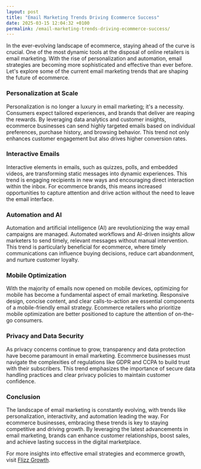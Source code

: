 ```yaml
---
layout: post
title: "Email Marketing Trends Driving Ecommerce Success"
date: 2025-03-15 12:04:32 +0100
permalink: /email-marketing-trends-driving-ecommerce-success/
---
```



In the ever-evolving landscape of ecommerce, staying ahead of the curve is crucial. One of the most dynamic tools at the disposal of online retailers is email marketing. With the rise of personalization and automation, email strategies are becoming more sophisticated and effective than ever before. Let's explore some of the current email marketing trends that are shaping the future of ecommerce.

### Personalization at Scale

Personalization is no longer a luxury in email marketing; it's a necessity. Consumers expect tailored experiences, and brands that deliver are reaping the rewards. By leveraging data analytics and customer insights, ecommerce businesses can send highly targeted emails based on individual preferences, purchase history, and browsing behavior. This trend not only enhances customer engagement but also drives higher conversion rates.

### Interactive Emails

Interactive elements in emails, such as quizzes, polls, and embedded videos, are transforming static messages into dynamic experiences. This trend is engaging recipients in new ways and encouraging direct interaction within the inbox. For ecommerce brands, this means increased opportunities to capture attention and drive action without the need to leave the email interface.

### Automation and AI

Automation and artificial intelligence (AI) are revolutionizing the way email campaigns are managed. Automated workflows and AI-driven insights allow marketers to send timely, relevant messages without manual intervention. This trend is particularly beneficial for ecommerce, where timely communications can influence buying decisions, reduce cart abandonment, and nurture customer loyalty.

### Mobile Optimization

With the majority of emails now opened on mobile devices, optimizing for mobile has become a fundamental aspect of email marketing. Responsive design, concise content, and clear calls-to-action are essential components of a mobile-friendly email strategy. Ecommerce retailers who prioritize mobile optimization are better positioned to capture the attention of on-the-go consumers.

### Privacy and Data Security

As privacy concerns continue to grow, transparency and data protection have become paramount in email marketing. Ecommerce businesses must navigate the complexities of regulations like GDPR and CCPA to build trust with their subscribers. This trend emphasizes the importance of secure data handling practices and clear privacy policies to maintain customer confidence.

### Conclusion

The landscape of email marketing is constantly evolving, with trends like personalization, interactivity, and automation leading the way. For ecommerce businesses, embracing these trends is key to staying competitive and driving growth. By leveraging the latest advancements in email marketing, brands can enhance customer relationships, boost sales, and achieve lasting success in the digital marketplace.

For more insights into effective email strategies and ecommerce growth, visit [Flizz Growth](https://flizzgrowth.com).